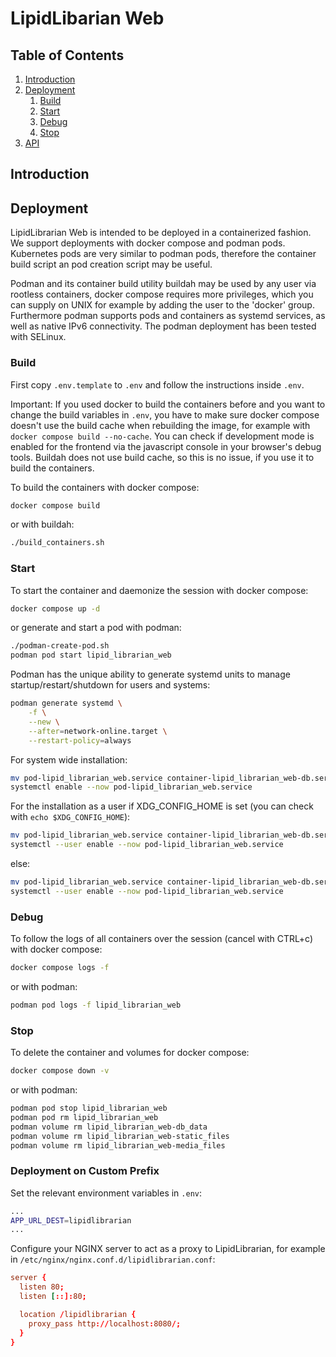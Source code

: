 # LipidLibarian Web

## Table of Contents
1. [Introduction](#introduction)
2. [Deployment](#deployment)
    1. [Build](#build)
    1. [Start](#start)
    1. [Debug](#debug)
    1. [Stop](#stop)
3. [API](docs/lipid-librarian-web-api-spec.yaml)

## Introduction

## Deployment

LipidLibrarian Web is intended to be deployed in a containerized fashion. We support deployments with docker compose and podman pods. Kubernetes pods are very similar to podman pods, therefore the container build script an pod creation script may be useful.

Podman and its container build utility buildah may be used by any user via rootless containers, docker compose requires more privileges, which you can supply on UNIX for example by adding the user to the 'docker' group. Furthermore podman supports pods and containers as systemd services, as well as native IPv6 connectivity. The podman deployment has been tested with SELinux.

### Build

First copy `.env.template` to `.env` and follow the instructions inside `.env`.

Important: If you used docker to build the containers before and you want to change the build variables in `.env`, you have to make sure docker compose doesn't use the build cache when rebuilding the image, for example with `docker compose build --no-cache`. You can check if development mode is enabled for the frontend via the javascript console in your browser's debug tools. Buildah does not use build cache, so this is no issue, if you use it to build the containers.

To build the containers with docker compose:

```bash
docker compose build
```

or with buildah:

```bash
./build_containers.sh
```

### Start

To start the container and daemonize the session with docker compose:

```bash
docker compose up -d
```

or generate and start a pod with podman:

```bash
./podman-create-pod.sh
podman pod start lipid_librarian_web
```

Podman has the unique ability to generate systemd units to manage startup/restart/shutdown for users and systems:

```bash
podman generate systemd \
    -f \
    --new \
    --after=network-online.target \
    --restart-policy=always
```

For system wide installation:

```bash
mv pod-lipid_librarian_web.service container-lipid_librarian_web-db.service container-lipid_librarian_web-frontend.service container-lipid_librarian_web-backend.service /etc/systemd/system
systemctl enable --now pod-lipid_librarian_web.service
```

For the installation as a user if XDG_CONFIG_HOME is set (you can check with `echo $XDG_CONFIG_HOME`):

```bash
mv pod-lipid_librarian_web.service container-lipid_librarian_web-db.service container-lipid_librarian_web-frontend.service container-lipid_librarian_web-backend.service $XDG_CONFIG_HOME/systemd/user
systemctl --user enable --now pod-lipid_librarian_web.service
```

else:

```bash
mv pod-lipid_librarian_web.service container-lipid_librarian_web-db.service container-lipid_librarian_web-frontend.service container-lipid_librarian_web-backend.service $HOME/.config/systemd/user
systemctl --user enable --now pod-lipid_librarian_web.service
```

### Debug

To follow the logs of all containers over the session (cancel with CTRL+c) with docker compose:

```bash
docker compose logs -f
```

or with podman:

```bash
podman pod logs -f lipid_librarian_web
```

### Stop

To delete the container and volumes for docker compose:

```bash
docker compose down -v
```

or with podman:

```bash
podman pod stop lipid_librarian_web
podman pod rm lipid_librarian_web
podman volume rm lipid_librarian_web-db_data
podman volume rm lipid_librarian_web-static_files
podman volume rm lipid_librarian_web-media_files
```

### Deployment on Custom Prefix

Set the relevant environment variables in `.env`:
```sh
...
APP_URL_DEST=lipidlibrarian
...
```

Configure your NGINX server to act as a proxy to LipidLibrarian, for example in `/etc/nginx/nginx.conf.d/lipidlibrarian.conf`:
```conf
server {
  listen 80;
  listen [::]:80;

  location /lipidlibrarian {
    proxy_pass http://localhost:8080/;
  }
}
```
